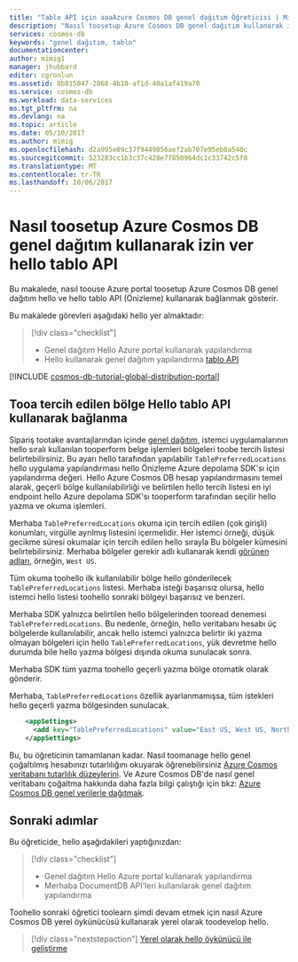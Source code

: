 ```yaml
---
title: "Tablo API için aaaAzure Cosmos DB genel dağıtım Öğreticisi | Microsoft Docs"
description: "Nasıl toosetup Azure Cosmos DB genel dağıtım kullanarak izin ver hello tablo API öğrenin."
services: cosmos-db
keywords: "genel dağıtım, tablo"
documentationcenter: 
author: mimig1
manager: jhubbard
editor: cgronlun
ms.assetid: 8b815047-2868-4b10-af1d-40a1af419a70
ms.service: cosmos-db
ms.workload: data-services
ms.tgt_pltfrm: na
ms.devlang: na
ms.topic: article
ms.date: 05/10/2017
ms.author: mimig
ms.openlocfilehash: d2a995e09c37f9449856aef2ab707e95eb8a540c
ms.sourcegitcommit: 523283cc1b3c37c428e77850964dc1c33742c5f0
ms.translationtype: MT
ms.contentlocale: tr-TR
ms.lasthandoff: 10/06/2017
---
```

# <a name="how-toosetup-azure-cosmos-db-global-distribution-using-hello-table-api"></a>Nasıl toosetup Azure Cosmos DB genel dağıtım kullanarak izin ver hello tablo API

Bu makalede, nasıl toouse Azure portal toosetup Azure Cosmos DB genel dağıtım hello ve hello tablo API (Önizleme) kullanarak bağlanmak gösterir.

Bu makalede görevleri aşağıdaki hello yer almaktadır: 

> [!div class="checklist"]
> * Genel dağıtım Hello Azure portal kullanarak yapılandırma
> * Hello kullanarak genel dağıtım yapılandırma [tablo API](table-introduction.md)

[!INCLUDE [cosmos-db-tutorial-global-distribution-portal](../../includes/cosmos-db-tutorial-global-distribution-portal.md)]


## <a name="connecting-tooa-preferred-region-using-hello-table-api"></a>Tooa tercih edilen bölge Hello tablo API kullanarak bağlanma

Sipariş tootake avantajlarından içinde [genel dağıtım](distribute-data-globally.md), istemci uygulamalarının hello sıralı kullanılan tooperform belge işlemleri bölgeleri toobe tercih listesi belirtebilirsiniz. Bu ayarı hello tarafından yapılabilir `TablePreferredLocations` hello uygulama yapılandırması hello Önizleme Azure depolama SDK'sı için yapılandırma değeri. Hello Azure Cosmos DB hesap yapılandırmasını temel alarak, geçerli bölge kullanılabilirliği ve belirtilen hello tercih listesi en iyi endpoint hello Azure depolama SDK'sı tooperform tarafından seçilir hello yazma ve okuma işlemleri.

Merhaba `TablePreferredLocations` okuma için tercih edilen (çok girişli) konumları, virgülle ayrılmış listesini içermelidir. Her istemci örneği, düşük gecikme süresi okumalar için tercih edilen hello sırayla Bu bölgeler kümesini belirtebilirsiniz. Merhaba bölgeler gerekir adlı kullanarak kendi [görünen adları](https://msdn.microsoft.com/library/azure/gg441293.aspx), örneğin, `West US`.

Tüm okuma toohello ilk kullanılabilir bölge hello gönderilecek `TablePreferredLocations` listesi. Merhaba isteği başarısız olursa, hello istemci hello listesi toohello sonraki bölgeyi başarısız ve benzeri.

Merhaba SDK yalnızca belirtilen hello bölgelerinden tooread denemesi `TablePreferredLocations`. Bu nedenle, örneğin, hello veritabanı hesabı üç bölgelerde kullanılabilir, ancak hello istemci yalnızca belirtir iki yazma olmayan bölgeleri için hello `TablePreferredLocations`, yük devretme hello durumda bile hello yazma bölgesi dışında okuma sunulacak sonra.

Merhaba SDK tüm yazma toohello geçerli yazma bölge otomatik olarak gönderir.

Merhaba, `TablePreferredLocations` özellik ayarlanmamışsa, tüm istekleri hello geçerli yazma bölgesinden sunulacak.

```xml
    <appSettings>
      <add key="TablePreferredLocations" value="East US, West US, North Europe"/>           
    </appSettings>
```

Bu, bu öğreticinin tamamlanan kadar. Nasıl toomanage hello genel çoğaltılmış hesabınızı tutarlılığını okuyarak öğrenebilirsiniz [Azure Cosmos veritabanı tutarlılık düzeylerini](consistency-levels.md). Ve Azure Cosmos DB'de nasıl genel veritabanı çoğaltma hakkında daha fazla bilgi çalıştığı için bkz: [Azure Cosmos DB genel verilerle dağıtmak](distribute-data-globally.md).

## <a name="next-steps"></a>Sonraki adımlar

Bu öğreticide, hello aşağıdakileri yaptığınızdan:

> [!div class="checklist"]
> * Genel dağıtım Hello Azure portal kullanarak yapılandırma
> * Merhaba DocumentDB API'leri kullanılarak genel dağıtım yapılandırma

Toohello sonraki öğretici toolearn şimdi devam etmek için nasıl Azure Cosmos DB yerel öykünücüsü kullanarak yerel olarak toodevelop hello.

> [!div class="nextstepaction"]
> [Yerel olarak hello öykünücü ile geliştirme](local-emulator.md)
